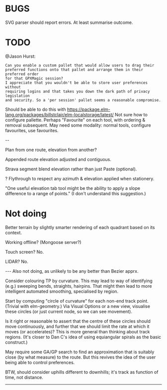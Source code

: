 

# BUGS

SVG parser should report errors. At least summarise outcome.

# TODO

@Jason Hurst:

    Can you enable a custom pallet that would allow users to drag their 
    preferred functions onto that pallet and arrange them in their preferred order 
    for that GPXMagic session?
    I appreciate that you wouldn't be able to store user preferences without 
    requiring logins and that takes you down the dark path of privacy legislation 
    and security. So a 'per session' pallet seems a reasonable compromise.
    
Should be able to do this with https://package.elm-lang.org/packages/billstclair/elm-localstorage/latest/
Not sure how to configure pallette. Perhaps "Favourite" on each tool, with ordering & removal subsequent.
May need some modality: normal tools, configure favourites, use favourites.

--

Plan from one route, elevation from another?

Appended route elevation adjusted and contiguous.

Strava segment blend elevation rather than just Paste (optional).

? Flythrough to respect any azimuth & elevation applied when stationery.

"One useful elevation tab tool might be the ability to apply a slope difference to a range of points."
(I don't understand this suggestion.)

# Not doing

Better terrain by slightly smarter rendering of each quadrant based on its context.

Working offline? (Mongoose server?)

Touch screen? No.

LIDAR? No.

--- Also not doing, as unlikely to be any better than Bezier apprx.

Consider colouring TP by curvature.
This may lead to way of identifying (e.g.) sweeping bends, straights, hairpins.
That might then lead to more intelligent automated smoothing, specialised by region.

Start by computing "circle of curvature" for each non-end track point. (Trivial with elm-geometry.)
Via Visual Options or a new view, visualise these circles (or just current node, so we can see movement).

Is it right or reasonable to assert that the centre of these circles should move continuously,
and further that we should limit the rate at which it moves (or accelerates)?
This is more general than thinking about track regions.
(It's closer to Dan C's idea of using equiangular spirals as the basic construct.)

May require some GA/GP search to find an approximation that is suitably close (by what measure) to the route.
But this revives the idea of the user being able to control preferences.

BTW, should consider uphills different to downhills; it's track as function of time, not distance.

---

